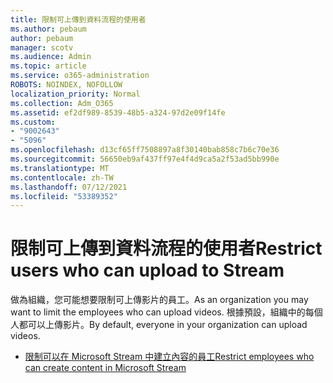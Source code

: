 ```yaml
---
title: 限制可上傳到資料流程的使用者
ms.author: pebaum
author: pebaum
manager: scotv
ms.audience: Admin
ms.topic: article
ms.service: o365-administration
ROBOTS: NOINDEX, NOFOLLOW
localization_priority: Normal
ms.collection: Adm_O365
ms.assetid: ef2df989-8539-48b5-a324-97d2e09f14fe
ms.custom:
- "9002643"
- "5096"
ms.openlocfilehash: d13cf65ff7508897a8f30140bab858c7b6c70e36
ms.sourcegitcommit: 56650eb9af437ff97e4f4d9ca5a2f53ad5bb990e
ms.translationtype: MT
ms.contentlocale: zh-TW
ms.lasthandoff: 07/12/2021
ms.locfileid: "53389352"
---
```

# <a name="restrict-users-who-can-upload-to-stream"></a><span data-ttu-id="bad4e-102">限制可上傳到資料流程的使用者</span><span class="sxs-lookup"><span data-stu-id="bad4e-102">Restrict users who can upload to Stream</span></span>

<span data-ttu-id="bad4e-103">做為組織，您可能想要限制可上傳影片的員工。</span><span class="sxs-lookup"><span data-stu-id="bad4e-103">As an organization you may want to limit the employees who can upload videos.</span></span> <span data-ttu-id="bad4e-104">根據預設，組織中的每個人都可以上傳影片。</span><span class="sxs-lookup"><span data-stu-id="bad4e-104">By default, everyone in your organization can upload videos.</span></span>

- [<span data-ttu-id="bad4e-105">限制可以在 Microsoft Stream 中建立內容的員工</span><span class="sxs-lookup"><span data-stu-id="bad4e-105">Restrict employees who can create content in Microsoft Stream</span></span>](/stream/restrict-uploaders)
